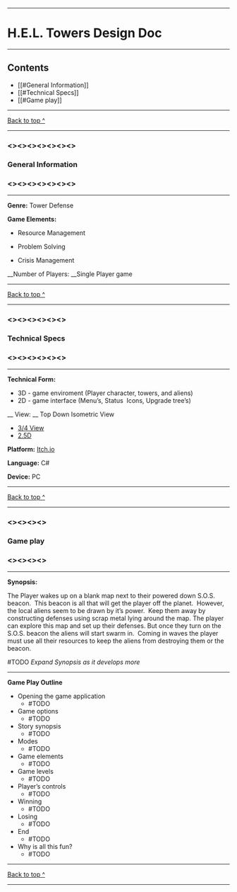  ---
# H.E.L. Towers Design Doc

---


## Contents
- [[#General Information]]
- [[#Technical Specs]]
- [[#Game play]]

---
[Back to top ^]("README.MD")

---

### <><><><><><><>
### General Information
### <><><><><><><>

---

__Genre:__ Tower Defense



__Game Elements:__

- Resource Management

- Problem Solving

- Crisis Management


__Number of Players: __Single Player game

---

[Back to top ^](#Contents)

---

### <><><><><><>
### Technical Specs
### <><><><><><>

---

__Technical Form:__
- 3D - game enviroment (Player character, towers, and aliens)
-  2D - game interface (Menu’s, Status  Icons, Upgrade tree’s)


__  View: __ Top Down Isometric View
  - [3/4 View](https://tvtropes.org/pmwiki/pmwiki.php/Main/ThreeQuartersView)
  - [2.5D](https://tvtropes.org/pmwiki/pmwiki.php/Main/TwoAndAHalfD)


  __Platform:__ [Itch.io](https://itch.io/)
  
 

  __Language:__ C#

  __Device:__ PC
  
  ---

[Back to top ^](#Contents)

---

### <><><><>
### Game play
### <><><><>

---

__Synopsis:__

  The Player wakes up on a blank map next to their powered down S.O.S. beacon.  This beacon is all that will get the player off the planet.  However, the local aliens seem to be drawn by it’s power.  Keep them away by constructing defenses using scrap metal lying around the map. The player can explore this map and set up their defenses. But once they turn on the S.O.S. beacon the aliens will start swarm in.  Coming in waves the player must use all their resources to keep the aliens from destroying them or the beacon. 
  
  #TODO _Expand Synopsis as it develops more_
  
  ---
  

__Game Play Outline__


- Opening the game application
	- #TODO
- Game options 
	- #TODO
- Story synopsis
	- #TODO 
- Modes 
	- #TODO
- Game elements 
	- #TODO
- Game levels
	- #TODO 
- Player’s controls 
	- #TODO
- Winning 
	- #TODO
- Losing 
	- #TODO
- End 
	- #TODO
- Why is all this fun?
	- #TODO

---

[Back to top ^](#Contents)

---
